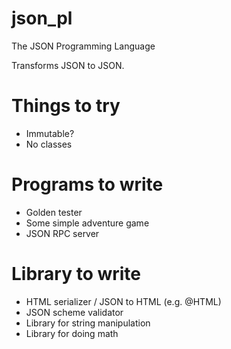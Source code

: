 # json_pl
 The JSON Programming Language

Transforms JSON to JSON.

# Things to try
* Immutable?
* No classes

# Programs to write
* Golden tester
* Some simple adventure game
* JSON RPC server

# Library to write
* HTML serializer / JSON to HTML (e.g. @HTML)
* JSON scheme validator
* Library for string manipulation
* Library for doing math